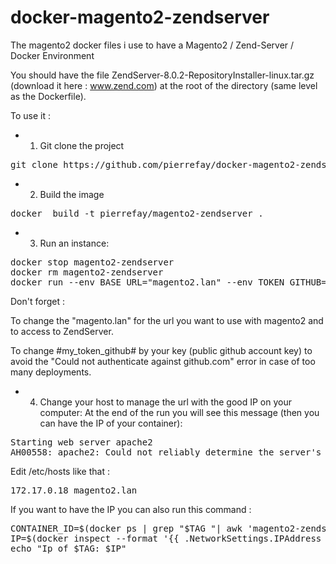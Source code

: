 # docker-magento2-zendserver
The magento2 docker files i use to have a Magento2 / Zend-Server / Docker Environment

You should have the file ZendServer-8.0.2-RepositoryInstaller-linux.tar.gz (download it here :  www.zend.com) at the root of the directory (same level as the Dockerfile).

To use it :
- 1) Git clone the project
<pre>
git clone https://github.com/pierrefay/docker-magento2-zendserver.git
</pre>

- 2) Build the image 
<pre>
docker  build -t pierrefay/magento2-zendserver .
</pre>

- 3) Run an instance:
<pre>
docker stop magento2-zendserver
docker rm magento2-zendserver
docker run --env BASE_URL="magento2.lan" --env TOKEN_GITHUB="#my_token_github#" -v /data/magento2-zendserver/html:/var/www/magento2 --name magento2-zendserver -p 80:80 -p 10081:10081 -p 10082:10082 pierrefay/magento2-zendserver
</pre>

Don't forget :

To change the "magento.lan" for the url you want to use with magento2 and to access to ZendServer.

To change #my_token_github# by your key (public github account key) to avoid the "Could not authenticate against github.com" error in case of too many deployments.


 - 4) Change your host to manage the url with the good IP on your computer:
At the end of the run you will see this message (then you can have the IP of your container):
<pre>
Starting web server apache2
AH00558: apache2: Could not reliably determine the server's fully qualified domain name, using 172.17.0.18
</pre>

Edit /etc/hosts like that :
<pre>
172.17.0.18 magento2.lan
</pre>

If you want to have the IP you can also run this command :
<pre>
CONTAINER_ID=$(docker ps | grep "$TAG "| awk 'magento2-zendserver')
IP=$(docker inspect --format '{{ .NetworkSettings.IPAddress }}' $CONTAINER_ID)
echo "Ip of $TAG: $IP"
</pre>
